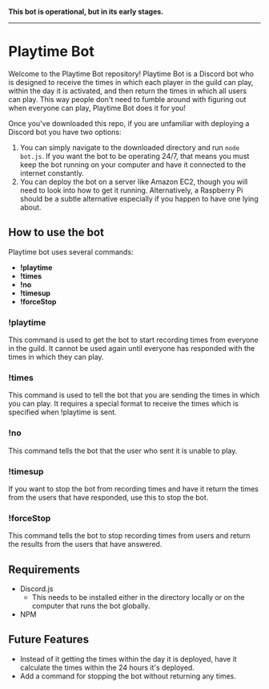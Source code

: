 **This bot is operational, but in its early stages.**
****


# Playtime Bot



Welcome to the Playtime Bot repository! Playtime Bot is a Discord bot who is designed to receive the times in which each player in the guild can play, within the day it is activated, and then return the times in which all users can play. This way people don't need to fumble around with figuring out when everyone can play, Playtime Bot does it for you!

Once you've downloaded this repo, if you are unfamiliar with deploying a Discord bot you have two options:
1. You can simply navigate to the downloaded directory and run `node bot.js`. If you want the bot to be operating 24/7, that means you must keep the bot running on your computer and have it connected to the internet constantly. 
2. You can deploy the bot on a server like Amazon EC2, though you will need to look into how to get it running. Alternatively, a Raspberry Pi should be a subtle alternative especially if you happen to have one lying about. 


## How to use the bot

Playtime bot uses several commands:
* **!playtime**
* **!times**
* **!no**
* **!timesup**
* **!forceStop**

### !playtime
This command is used to get the bot to start recording times from everyone in the guild. It cannot be used again until everyone has responded with the times in which they can play.

### !times
This command is used to tell the bot that you are sending the times in which you can play. It requires a special format to receive the times which is specified when !playtime is sent.

### !no
This command tells the bot that the user who sent it is unable to play. 

### !timesup
If you want to stop the bot from recording times and have it return the times from the users that have responded, use this to stop the bot. 

### !forceStop
This command tells the bot to stop recording times from users and return the results from the users that have answered. 

## Requirements

* Discord.js
  * This needs to be installed either in the directory locally or on the computer that runs the bot globally.
* NPM

## Future Features 
* Instead of it getting the times within the day it is deployed, have it calculate the times within the 24 hours it's deployed. 
* Add a command for stopping the bot without returning any times.
